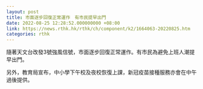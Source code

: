 ```yaml
---
layout: post
title: 市面逐步回復正常運作　有市民提早出門
date: 2022-08-25 12:28:52.000000000 +08:00
link: https://news.rthk.hk/rthk/ch/component/k2/1664063-20220825.htm
categories: rthk
---
```


隨著天文台改發3號強風信號，市面逐步回復正常運作。有市民為避免上班人潮提早出門。

另外，教育局宣布，中小學下午校及夜校恢復上課，新冠疫苗接種服務亦會在中午過後提供。
